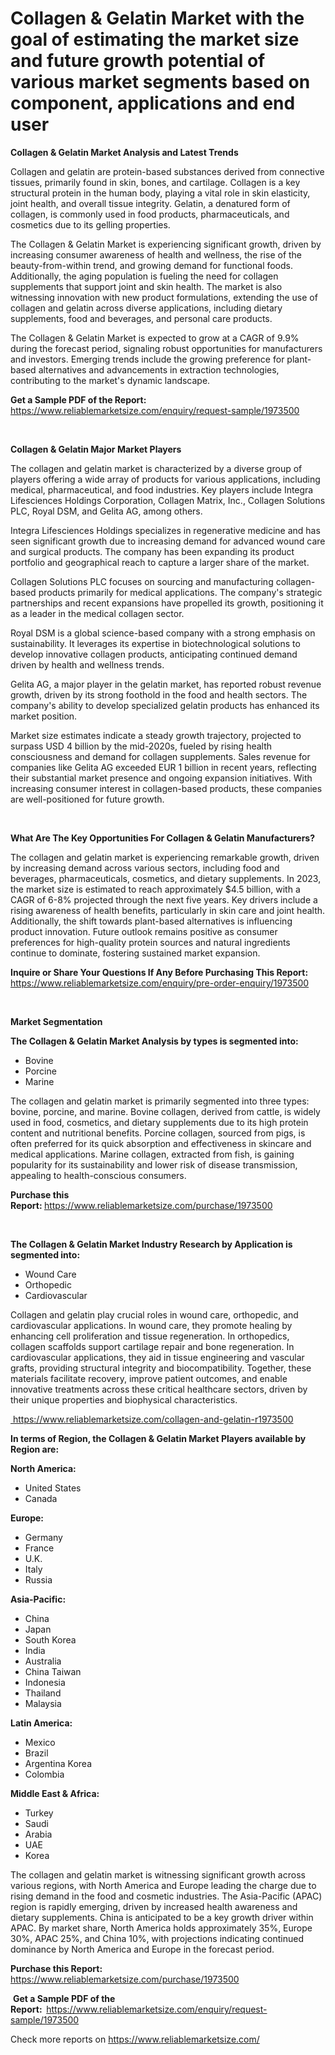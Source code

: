 <p><h1>Collagen & Gelatin Market with the goal of estimating the market size and future growth potential of various market segments based on component, applications and end user</h1></p><p><strong>Collagen & Gelatin Market Analysis and Latest Trends</strong></p>
<p><p>Collagen and gelatin are protein-based substances derived from connective tissues, primarily found in skin, bones, and cartilage. Collagen is a key structural protein in the human body, playing a vital role in skin elasticity, joint health, and overall tissue integrity. Gelatin, a denatured form of collagen, is commonly used in food products, pharmaceuticals, and cosmetics due to its gelling properties.</p><p>The Collagen & Gelatin Market is experiencing significant growth, driven by increasing consumer awareness of health and wellness, the rise of the beauty-from-within trend, and growing demand for functional foods. Additionally, the aging population is fueling the need for collagen supplements that support joint and skin health. The market is also witnessing innovation with new product formulations, extending the use of collagen and gelatin across diverse applications, including dietary supplements, food and beverages, and personal care products.</p><p>The Collagen & Gelatin Market is expected to grow at a CAGR of 9.9% during the forecast period, signaling robust opportunities for manufacturers and investors. Emerging trends include the growing preference for plant-based alternatives and advancements in extraction technologies, contributing to the market's dynamic landscape.</p></p>
<p><strong>Get a Sample PDF of the Report:&nbsp;</strong> <a href="https://www.reliablemarketsize.com/enquiry/request-sample/1973500?utm_campaign=3348&utm_medium=2&utm_source=Github&utm_content=ia&utm_term=09032025&utm_id=collagen-gelatin">https://www.reliablemarketsize.com/enquiry/request-sample/1973500</a></p>
<p>&nbsp;</p>
<p><strong>Collagen & Gelatin Major Market Players</strong></p>
<p><p>The collagen and gelatin market is characterized by a diverse group of players offering a wide array of products for various applications, including medical, pharmaceutical, and food industries. Key players include Integra Lifesciences Holdings Corporation, Collagen Matrix, Inc., Collagen Solutions PLC, Royal DSM, and Gelita AG, among others.</p><p>Integra Lifesciences Holdings specializes in regenerative medicine and has seen significant growth due to increasing demand for advanced wound care and surgical products. The company has been expanding its product portfolio and geographical reach to capture a larger share of the market.</p><p>Collagen Solutions PLC focuses on sourcing and manufacturing collagen-based products primarily for medical applications. The company's strategic partnerships and recent expansions have propelled its growth, positioning it as a leader in the medical collagen sector.</p><p>Royal DSM is a global science-based company with a strong emphasis on sustainability. It leverages its expertise in biotechnological solutions to develop innovative collagen products, anticipating continued demand driven by health and wellness trends.</p><p>Gelita AG, a major player in the gelatin market, has reported robust revenue growth, driven by its strong foothold in the food and health sectors. The company's ability to develop specialized gelatin products has enhanced its market position.</p><p>Market size estimates indicate a steady growth trajectory, projected to surpass USD 4 billion by the mid-2020s, fueled by rising health consciousness and demand for collagen supplements. Sales revenue for companies like Gelita AG exceeded EUR 1 billion in recent years, reflecting their substantial market presence and ongoing expansion initiatives. With increasing consumer interest in collagen-based products, these companies are well-positioned for future growth.</p></p>
<p>&nbsp;</p>
<p><strong>What Are The Key Opportunities For Collagen & Gelatin Manufacturers?</strong></p>
<p><p>The collagen and gelatin market is experiencing remarkable growth, driven by increasing demand across various sectors, including food and beverages, pharmaceuticals, cosmetics, and dietary supplements. In 2023, the market size is estimated to reach approximately $4.5 billion, with a CAGR of 6-8% projected through the next five years. Key drivers include a rising awareness of health benefits, particularly in skin care and joint health. Additionally, the shift towards plant-based alternatives is influencing product innovation. Future outlook remains positive as consumer preferences for high-quality protein sources and natural ingredients continue to dominate, fostering sustained market expansion.</p></p>
<p><strong>Inquire or Share Your Questions If Any Before Purchasing This Report:</strong> <a href="https://www.reliablemarketsize.com/enquiry/pre-order-enquiry/1973500?utm_campaign=3348&utm_medium=2&utm_source=Github&utm_content=ia&utm_term=09032025&utm_id=collagen-gelatin">https://www.reliablemarketsize.com/enquiry/pre-order-enquiry/1973500</a></p>
<p>&nbsp;</p>
<p><strong>Market Segmentation</strong></p>
<p><strong>The Collagen & Gelatin Market Analysis by types is segmented into:</strong></p>
<p><ul><li>Bovine</li><li>Porcine</li><li>Marine</li></ul></p>
<p><p>The collagen and gelatin market is primarily segmented into three types: bovine, porcine, and marine. Bovine collagen, derived from cattle, is widely used in food, cosmetics, and dietary supplements due to its high protein content and nutritional benefits. Porcine collagen, sourced from pigs, is often preferred for its quick absorption and effectiveness in skincare and medical applications. Marine collagen, extracted from fish, is gaining popularity for its sustainability and lower risk of disease transmission, appealing to health-conscious consumers.</p></p>
<p><strong>Purchase this Report:&nbsp;</strong><a href="https://www.reliablemarketsize.com/purchase/1973500?utm_campaign=3348&utm_medium=2&utm_source=Github&utm_content=ia&utm_term=09032025&utm_id=collagen-gelatin">https://www.reliablemarketsize.com/purchase/1973500</a></p>
<p>&nbsp;</p>
<p><strong>The Collagen & Gelatin Market Industry Research by Application is segmented into:</strong></p>
<p><ul><li>Wound Care</li><li>Orthopedic</li><li>Cardiovascular</li></ul></p>
<p><p>Collagen and gelatin play crucial roles in wound care, orthopedic, and cardiovascular applications. In wound care, they promote healing by enhancing cell proliferation and tissue regeneration. In orthopedics, collagen scaffolds support cartilage repair and bone regeneration. In cardiovascular applications, they aid in tissue engineering and vascular grafts, providing structural integrity and biocompatibility. Together, these materials facilitate recovery, improve patient outcomes, and enable innovative treatments across these critical healthcare sectors, driven by their unique properties and biophysical characteristics.</p></p>
<p><a href="https://www.reliablemarketsize.com/collagen-and-gelatin-r1973500?utm_campaign=3348&utm_medium=2&utm_source=Github&utm_content=ia&utm_term=09032025&utm_id=collagen-gelatin">&nbsp;https://www.reliablemarketsize.com/collagen-and-gelatin-r1973500</a></p>
<p><strong>In terms of Region, the Collagen & Gelatin Market Players available by Region are:</strong></p>
<p>
    <p> <strong> North America: </strong>
        <ul>
            <li>United States</li>
            <li>Canada</li>
        </ul>
        </p> 
    <p> <strong> Europe: </strong>
        <ul>
            <li>Germany</li>
            <li>France</li>
            <li>U.K.</li>
            <li>Italy</li>
            <li>Russia</li>
        </ul>
        </p> 
    <p> <strong> Asia-Pacific: </strong>
        <ul>
            <li>China</li>
            <li>Japan</li>
            <li>South Korea</li>
            <li>India</li>
            <li>Australia</li>
            <li>China Taiwan</li>
            <li>Indonesia</li>
            <li>Thailand</li>
            <li>Malaysia</li>
        </ul>
        </p> 
    <p> <strong> Latin America: </strong>
        <ul>
            <li>Mexico</li>
            <li>Brazil</li>
            <li>Argentina Korea</li>
            <li>Colombia</li>
        </ul>
        </p> 
    <p> <strong> Middle East & Africa: </strong>
        <ul>
            <li>Turkey</li>
            <li>Saudi</li>
            <li>Arabia</li>
            <li>UAE</li>
            <li>Korea</li>
        </ul>
    </p>
    </p>
<p><p>The collagen and gelatin market is witnessing significant growth across various regions, with North America and Europe leading the charge due to rising demand in the food and cosmetic industries. The Asia-Pacific (APAC) region is rapidly emerging, driven by increased health awareness and dietary supplements. China is anticipated to be a key growth driver within APAC. By market share, North America holds approximately 35%, Europe 30%, APAC 25%, and China 10%, with projections indicating continued dominance by North America and Europe in the forecast period.</p></p>
<p><strong>Purchase this Report: </strong><a href="https://www.reliablemarketsize.com/purchase/1973500?utm_campaign=3348&utm_medium=2&utm_source=Github&utm_content=ia&utm_term=09032025&utm_id=collagen-gelatin">https://www.reliablemarketsize.com/purchase/1973500</a></p>
<p>&nbsp;<strong>Get a Sample PDF of the Report:&nbsp;&nbsp;</strong><a href="https://www.reliablemarketsize.com/enquiry/request-sample/1973500?utm_campaign=3348&utm_medium=2&utm_source=Github&utm_content=ia&utm_term=09032025&utm_id=collagen-gelatin">https://www.reliablemarketsize.com/enquiry/request-sample/1973500</a></p>
<p><strong></strong></p>
<p>Check more reports on <a href="https://www.reliablemarketsize.com/?utm_campaign=3348&utm_medium=2&utm_source=Github&utm_content=ia&utm_term=09032025&utm_id=collagen-gelatin">https://www.reliablemarketsize.com/</a></p>